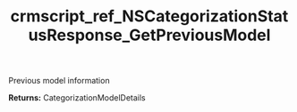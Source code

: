﻿---
title: crmscript_ref_NSCategorizationStatusResponse_GetPreviousModel
description: CategorizationModelDetails NSCategorizationStatusResponse.GetPreviousModel()
intellisense: NSCategorizationStatusResponse.GetPreviousModel
keywords: NSCategorizationStatusResponse, GetPreviousModel
so.topic: reference
---

Previous model information

**Returns:** CategorizationModelDetails


